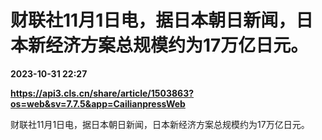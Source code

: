 # 财联社11月1日电，据日本朝日新闻，日本新经济方案总规模约为17万亿日元。

**2023-10-31 22:27**

**https://api3.cls.cn/share/article/1503863?os=web&sv=7.7.5&app=CailianpressWeb**

财联社11月1日电，据日本朝日新闻，日本新经济方案总规模约为17万亿日元。